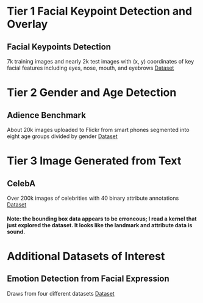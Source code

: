 # **Tier 1** Facial Keypoint Detection and Overlay
## Facial Keypoints Detection
7k training images and nearly 2k test images with (x, y) coordinates of key facial features including eyes, nose, mouth, and eyebrows
[Dataset](https://www.kaggle.com/c/facial-keypoints-detection/data)


# **Tier 2** Gender and Age Detection 
## Adience Benchmark
About 20k images uploaded to Flickr from smart phones segmented into eight age groups divided by gender
[Dataset](https://software.intel.com/en-us/articles/efficient-computation-on-the-edge-with-intel-movidius-neural-compute-stick?utm_source=ISTV&utm_medium=Video&utm_campaign=ISTV2018_ISTV1815)


# **Tier 3** Image Generated from Text
## CelebA
Over 200k images of celebrities with 40 binary attribute annotations
[Dataset](https://www.kaggle.com/jessicali9530/celeba-dataset)
#### Note: the bounding box data appears to be erroneous; I read a kernel that just explored the dataset. It looks like the landmark and attribute data is sound.


# Additional Datasets of Interest
## Emotion Detection from Facial Expression
Draws from four different datasets
[Dataset](https://www.kaggle.com/c/emotion-detection-from-facial-expressions/)

